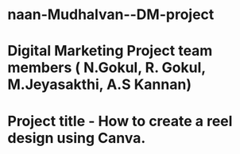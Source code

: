 # naan-Mudhalvan--DM-project
# Digital Marketing Project team members ( N.Gokul, R. Gokul, M.Jeyasakthi, A.S Kannan) 
# Project title - How to create a reel design using Canva.
